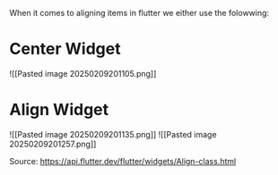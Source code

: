 
When it comes to aligning items in flutter we either use the folowwing:

# Center Widget
![[Pasted image 20250209201105.png]]



# Align Widget
![[Pasted image 20250209201135.png]]
![[Pasted image 20250209201257.png]]

Source:
https://api.flutter.dev/flutter/widgets/Align-class.html
